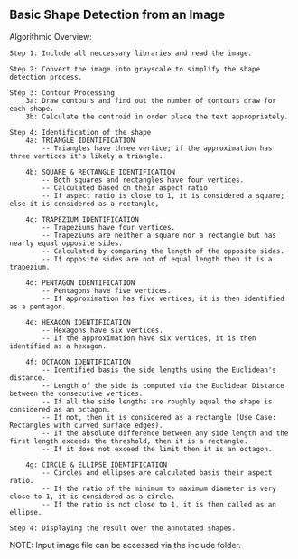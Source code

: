 ## Basic Shape Detection from an Image


Algorithmic Overview:
    
    Step 1: Include all neccessary libraries and read the image. 

    Step 2: Convert the image into grayscale to simplify the shape detection process. 

    Step 3: Contour Processing
        3a: Draw contours and find out the number of contours draw for each shape. 
        3b: Calculate the centroid in order place the text appropriately. 

    Step 4: Identification of the shape 
        4a: TRIANGLE IDENTIFICATION
            -- Triangles have three vertice; if the approximation has three vertices it's likely a triangle. 
        
        4b: SQUARE & RECTANGLE IDENTIFICATION
            -- Both squares and rectangles have four vertices. 
            -- Calculated based on their aspect ratio 
            -- If aspect ratio is close to 1, it is considered a square; else it is considered as a rectangle, 

        4c: TRAPEZIUM IDENTIFICATION
            -- Trapeziums have four vertices. 
            -- Trapeziums are neither a square nor a rectangle but has nearly equal opposite sides. 
            -- Calculated by comparing the length of the opposite sides. 
            -- If opposite sides are not of equal length then it is a trapezium. 
        
        4d: PENTAGON IDENTIFICATION
            -- Pentagons have five vertices. 
            -- If approximation has five vertices, it is then identified as a pentagon. 
        
        4e: HEXAGON IDENTIFICATION
            -- Hexagons have six vertices. 
            -- If the approximation have six vertices, it is then identified as a hexagon. 

        4f: OCTAGON IDENTIFICATION
            -- Identified basis the side lengths using the Euclidean's distance.
            -- Length of the side is computed via the Euclidean Distance between the consecutive vertices. 
            -- If all the side lengths are roughly equal the shape is considered as an octagon. 
            -- If not, then it is considered as a rectangle (Use Case: Rectangles with curved surface edges).
            -- If the absolute difference between any side length and the first length exceeds the threshold, then it is a rectangle. 
            -- If it does not exceed the limit then it is an octagon. 

        4g: CIRCLE & ELLIPSE IDENTIFICATION
            -- Circles and ellipses are calculated basis their aspect ratio. 
            -- If the ratio of the minimum to maximum diameter is very close to 1, it is considered as a circle. 
            -- If the ratio is not close to 1, it is then called as an ellipse. 

    Step 4: Displaying the result over the annotated shapes. 


NOTE: Input image file can be accessed via the include folder.
